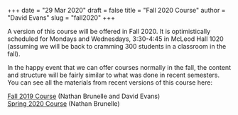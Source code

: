 +++
date = "29 Mar 2020"
draft = false
title = "Fall 2020 Course"
author = "David Evans"
slug = "fall2020"
+++

A version of this course will be offered in Fall 2020. It is
optimistically scheduled for Mondays and Wednesdays, 3:30-4:45 in
McLeod Hall 1020 (assuming we will be back to cramming 300 students in
a classroom in the fall).

In the happy event that we can offer courses normally in the fall, the
content and structure will be fairly similar to what was done in
recent semesters. You can see all the materials from recent versions
of this course here:

[Fall 2019 Course](/f19) (Nathan Brunelle and David Evans)  
[Spring 2020 Course](https://www.cs.virginia.edu/~njb2b/cstheory/s2020) (Nathan Brunelle)
